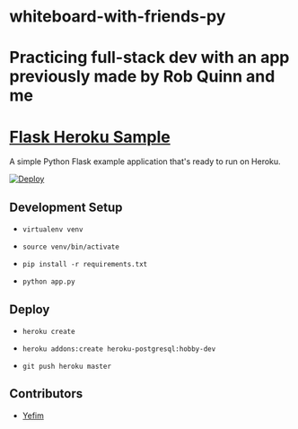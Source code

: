 # whiteboard-with-friends-py
Practicing full-stack dev with an app previously made by Rob Quinn and me
=======
[Flask Heroku Sample](https://whiteboard-with-friends-py.herokuapp.com)
====================

A simple Python Flask example application that's ready to run on Heroku.

[![Deploy](https://www.herokucdn.com/deploy/button.svg)](https://heroku.com/deploy)

## Development Setup

* `virtualenv venv`

* `source venv/bin/activate`

* `pip install -r requirements.txt`

* `python app.py`

## Deploy

* `heroku create`

* `heroku addons:create heroku-postgresql:hobby-dev`

* `git push heroku master`

## Contributors

* [Yefim](https://twitter.com/yefim)
